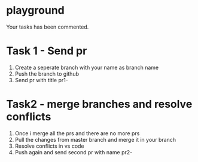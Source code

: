 # playground

Your tasks has been commented. 

# Task 1 - Send pr

1. Create a seperate branch with your name as branch name
2. Push the branch to github
3. Send pr with title pr1-<yourname>

# Task2 - merge branches and resolve conflicts

1. Once i merge all the prs and there are no more prs
2. Pull the changes from master branch and merge it in your branch
3. Resolve conflicts in vs code
4. Push again and send second pr with name pr2-<your name>
